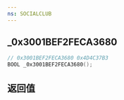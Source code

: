 ```yaml
---
ns: SOCIALCLUB
---
```

## _0x3001BEF2FECA3680

```c
// 0x3001BEF2FECA3680 0x4D4C37B3
BOOL _0x3001BEF2FECA3680();
```


## 返回值
